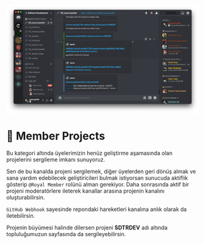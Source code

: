 ![member projects](../assets/img/member-projects.png)

# 🐣 **Member Projects**

Bu kategori altında üyelerimizin henüz geliştirme aşamasında olan projelerini sergileme imkanı sunuyoruz.

Sen de bu kanalda projeni sergilemek, diğer üyelerden geri dönüş almak ve sana yardım edebilecek geliştiricileri bulmak istiyorsan sunucuda aktiflik gösterip `@Royal Member` rolünü alman gerekiyor. Daha sonrasında aktif bir projeni moderatörlere ileterek kanallar arasına projenin kanalını oluşturabilirsin.

`GitHub Webhook` sayesinde repondaki hareketleri kanalına anlık olarak da iletebilirsin.

Projenin büyümesi halinde dilersen projeni **SDTRDEV** adı altında topluluğumuzun sayfasında da sergileyebilirsin.

